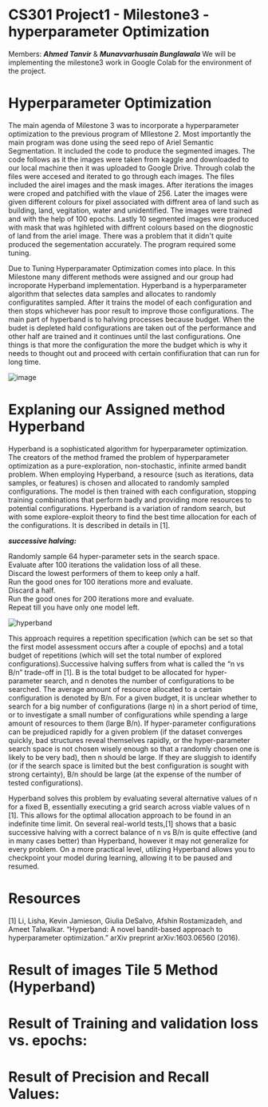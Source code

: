 # CS301 Project1 - Milestone3 - hyperparameter Optimization 
Members: ***Ahmed Tanvir*** & ***Munavvarhusain Bunglawala***
We will be implementing the milestone3 work in Google Colab for the environment of the project.  

# Hyperparameter Optimization


The main agenda of Milestone 3 was to incorporate a hyperparameter optimization to the previous program of MIlestone 2. Most importantly the main program was done using the seed repo of Ariel Semantic Segmentation. It included the code to produce the segmented images. The code follows as it the images were taken from kaggle and downloaded to our local machine then it was uploaded to Google Drive. Through colab the files were accesed and iterated to go through each images. The files included the airel images and the mask images. After iterations the images were croped and patchified with the vlaue of 256. Later the images were given different colours for pixel associated with diffrent area of land such as building, land, vegitation, water and unidentified. The images were trained and with the help of 100 epochs. Lastly 10 segmented images wre produced with mask that was hgihleted with diffrent colours based on the diognostic of land from the ariel image. There was a problem that it didn't 
quite produced the segementation accurately. The program required some tuning. 

Due to Tuning Hyperparamater Optimization comes into place. In this Milestone many different methods were assigned and our group had incroporate Hyperband implementation. Hyperband is a hyperparameter algorithm that selectes data samples and allocates to randomly configuratites sampled. After it trains the model of each configuration and then stops whichever has poor result to improve those configurations. The main part of hyperband is to halving processes because budget. When the budet is depleted hald configurations are taken out of the performance and other half are trained and it continues until the last configurations. One things is that more the configuration the more the budget which is why it needs to thought out and proceed with certain confifiuration that can run for long time.

![image](https://user-images.githubusercontent.com/113075133/202832875-64a204d3-b23c-4571-924b-fdd993dfc42f.png)

# Explaning our Assigned method Hyperband 

Hyperband is a sophisticated algorithm for hyperparameter optimization. The creators of the method framed the problem of hyperparameter optimization as a pure-exploration, non-stochastic, infinite armed bandit problem. When employing Hyperband, a resource (such as iterations, data samples, or features) is chosen and allocated to randomly sampled configurations. The model is then trained with each configuration, stopping training combinations that perform badly and providing more resources to potential configurations. Hyperband is a variation of random search, but with some explore-exploit theory to find the best time allocation for each of the configurations. It is described in details in [1]. 

***successive halving:***  

Randomly sample 64 hyper-parameter sets in the search space.  
Evaluate after 100 iterations the validation loss of all these.  
Discard the lowest performers of them to keep only a half.  
Run the good ones for 100 iterations more and evaluate.  
Discard a half.  
Run the good ones for 200 iterations more and evaluate.  
Repeat till you have only one model left.  

![hyperband](https://user-images.githubusercontent.com/98997616/202865044-09cea9e9-2bbe-418d-a627-6ab22f9b449f.JPG)

This approach requires a repetition specification (which can be set so that the first model assessment occurs after a couple of epochs) and a total budget of repetitions (which will set the total number of explored configurations).Successive halving suffers from what is called the “n vs B/n” trade-off in [1]. B is the total budget to be allocated for hyper-parameter search, and n denotes the number of configurations to be searched. The average amount of resource allocated to a certain configuration is denoted by B/n. For a given budget, it is unclear whether to search for a big number of configurations (large n) in a short period of time, or to investigate a small number of configurations while spending a large amount of resources to them (large B/n). If hyper-parameter configurations can be prejudiced rapidly for a given problem (if the dataset converges quickly, bad structures reveal themselves rapidly, or the hyper-parameter search space is not chosen wisely enough so that a randomly chosen one is likely to be very bad), then n should be large. If they are sluggish to identify (or if the search space is limited but the best configuration is sought with strong certainty), B/n should be large (at the expense of the number of tested configurations).

Hyperband solves this problem by evaluating several alternative values of n for a fixed B, essentially executing a grid search across viable values of n [1].
This allows for the optimal allocation approach to be found in an indefinite time limit.
On several real-world tests,[1] shows that a basic successive halving with a correct balance of n vs B/n is quite effective (and in many cases better) than Hyperband, however it may not generalize for every problem. On a more practical level, utilizing Hyperband allows you to checkpoint your model during learning, allowing it to be paused and resumed.

# Resources
[1] Li, Lisha, Kevin Jamieson, Giulia DeSalvo, Afshin Rostamizadeh, and Ameet Talwalkar. “Hyperband: A novel bandit-based approach to hyperparameter optimization.” arXiv preprint arXiv:1603.06560 (2016).

# Result of images Tile 5 Method (Hyperband)

# Result of Training and validation loss vs. epochs:  

# Result of Precision and Recall Values:  


